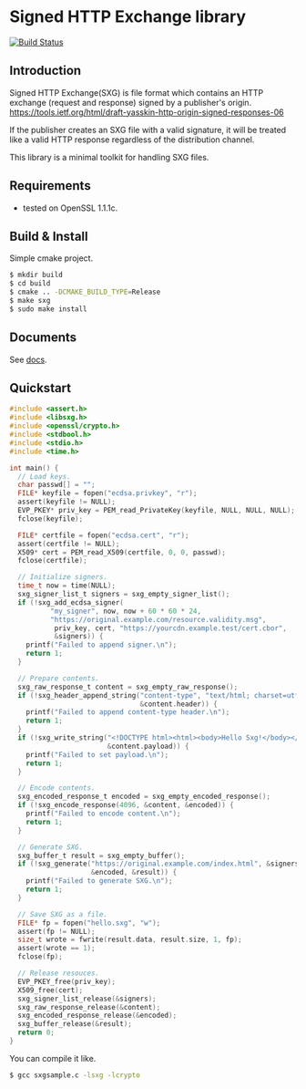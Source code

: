 # Signed HTTP Exchange library
[![Build Status](https://travis-ci.org/google/libsxg.svg?branch=master)](https://travis-ci.org/google/libsxg)

## Introduction

Signed HTTP Exchange(SXG) is file format which contains an HTTP exchange
(request and response) signed by a publisher's origin.
https://tools.ietf.org/html/draft-yasskin-http-origin-signed-responses-06

If the publisher creates an SXG file with a valid signature, it will be treated
like a valid HTTP response regardless of the distribution channel.

This library is a minimal toolkit for handling SXG files.

## Requirements

-   tested on OpenSSL 1.1.1c.

## Build \& Install

Simple cmake project.

```bash
$ mkdir build
$ cd build
$ cmake .. -DCMAKE_BUILD_TYPE=Release
$ make sxg
$ sudo make install
```

## Documents

See [docs](docs/OVERVIEW.md).

## Quickstart

```c
#include <assert.h>
#include <libsxg.h>
#include <openssl/crypto.h>
#include <stdbool.h>
#include <stdio.h>
#include <time.h>

int main() {
  // Load keys.
  char passwd[] = "";
  FILE* keyfile = fopen("ecdsa.privkey", "r");
  assert(keyfile != NULL);
  EVP_PKEY* priv_key = PEM_read_PrivateKey(keyfile, NULL, NULL, NULL);
  fclose(keyfile);

  FILE* certfile = fopen("ecdsa.cert", "r");
  assert(certfile != NULL);
  X509* cert = PEM_read_X509(certfile, 0, 0, passwd);
  fclose(certfile);

  // Initialize signers.
  time_t now = time(NULL);
  sxg_signer_list_t signers = sxg_empty_signer_list();
  if (!sxg_add_ecdsa_signer(
          "my_signer", now, now + 60 * 60 * 24,
          "https://original.example.com/resource.validity.msg",
           priv_key, cert, "https://yourcdn.example.test/cert.cbor",
           &signers)) {
    printf("Failed to append signer.\n");
    return 1;
  }

  // Prepare contents.
  sxg_raw_response_t content = sxg_empty_raw_response();
  if (!sxg_header_append_string("content-type", "text/html; charset=utf-8",
                                &content.header)) {
    printf("Failed to append content-type header.\n");
    return 1;
  }
  if (!sxg_write_string("<!DOCTYPE html><html><body>Hello Sxg!</body></html>\n",
                        &content.payload)) {
    printf("Failed to set payload.\n");
    return 1;
  }

  // Encode contents.
  sxg_encoded_response_t encoded = sxg_empty_encoded_response();
  if (!sxg_encode_response(4096, &content, &encoded)) {
    printf("Failed to encode content.\n");
    return 1;
  }

  // Generate SXG.
  sxg_buffer_t result = sxg_empty_buffer();
  if (!sxg_generate("https://original.example.com/index.html", &signers,
                    &encoded, &result)) {
    printf("Failed to generate SXG.\n");
    return 1;
  }

  // Save SXG as a file.
  FILE* fp = fopen("hello.sxg", "w");
  assert(fp != NULL);
  size_t wrote = fwrite(result.data, result.size, 1, fp);
  assert(wrote == 1);
  fclose(fp);

  // Release resouces.
  EVP_PKEY_free(priv_key);
  X509_free(cert);
  sxg_signer_list_release(&signers);
  sxg_raw_response_release(&content);
  sxg_encoded_response_release(&encoded);
  sxg_buffer_release(&result);
  return 0;
}
```

You can compile it like.

```bash
$ gcc sxgsample.c -lsxg -lcrypto
```
